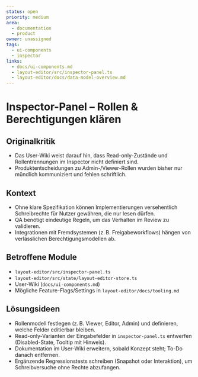 ```yaml
---
status: open
priority: medium
area:
  - documentation
  - product
owner: unassigned
tags:
  - ui-components
  - inspector
links:
  - docs/ui-components.md
  - layout-editor/src/inspector-panel.ts
  - layout-editor/docs/data-model-overview.md
---
```


# Inspector-Panel – Rollen & Berechtigungen klären

## Originalkritik
- Das User-Wiki weist darauf hin, dass Read-only-Zustände und Rollentrennungen im Inspector nicht definiert sind.
- Produktentscheidungen zu Admin-/Viewer-Rollen wurden bisher nur mündlich kommuniziert und fehlen schriftlich.

## Kontext
- Ohne klare Spezifikation können Implementierungen versehentlich Schreibrechte für Nutzer gewähren, die nur lesen dürfen.
- QA benötigt eindeutige Regeln, um das Verhalten im Review zu validieren.
- Integrationen mit Fremdsystemen (z. B. Freigabeworkflows) hängen von verlässlichen Berechtigungsmodellen ab.

## Betroffene Module
- `layout-editor/src/inspector-panel.ts`
- `layout-editor/src/state/layout-editor-store.ts`
- User-Wiki (`docs/ui-components.md`)
- Mögliche Feature-Flags/Settings in `layout-editor/docs/tooling.md`

## Lösungsideen
- Rollenmodell festlegen (z. B. Viewer, Editor, Admin) und definieren, welche Felder editierbar bleiben.
- Read-only-Varianten der Eingabefelder in `inspector-panel.ts` entwerfen (Disabled-State, Tooltip mit Hinweis).
- Dokumentation im User-Wiki erweitern, sobald Konzept steht; To-Do danach entfernen.
- Ergänzende Regressionstests schreiben (Snapshot oder Interaktion), um Schreibversuche ohne Rechte abzufangen.
